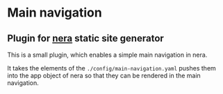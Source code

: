 # Main navigation
## Plugin for [nera](https://github.com/seebaermichi/nera) static site generator
This is a small plugin, which enables a simple main navigation in nera.

It takes the elements of the `./config/main-navigation.yaml` pushes them    
into the app object of nera so that they can be rendered in the main  
navigation.
